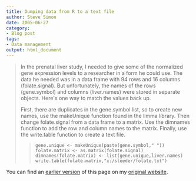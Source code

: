 ```yaml
---
title: Dumping data from R to a text file
author: Steve Simon
date: 2005-06-27
category:
- Blog post
tags:
- Data management
output: html_document
---
```

> In the prenatal liver study, I needed to give some of the normalized
> gene expression levels to a researcher in a form he could use. The
> data he needed was in a data frame with 94 rows and 16 columns
> (folate.signal). But unfortunately, the names of the rows
> (gene.symbol) and columns (liver.names) were stored in separate
> objects. Here\'s one way to match the values back up.
>
> First, there are duplicates in the gene.symbol list, so to create new
> names, use the makeUnique function found in the limma library. Then
> change folate.signal from a data frame to a matrix. Use the dimnames
> function to add the row and column names to the matrix. Finally, use
> the write.table function to create a text file.
>
> > `gene.unique <- makeUnique(paste(gene.symbol," "))             folate.matrix <- as.matrix(folate.signal)             dimnames(folate.matrix) <- list(gene.unique,liver.names)             write.table(folate.matrix,"x:/sleeder/folate.txt")`

You can find an [earlier version](http://www.pmean.com/05/DumpingData.html) of this page on my [original website](http://www.pmean.com/original_site.html).
